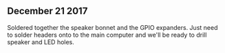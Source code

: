 ## December 21 2017

Soldered together the speaker bonnet and the GPIO expanders. Just need to solder headers onto to the main computer and we'll be ready to drill speaker and LED holes.